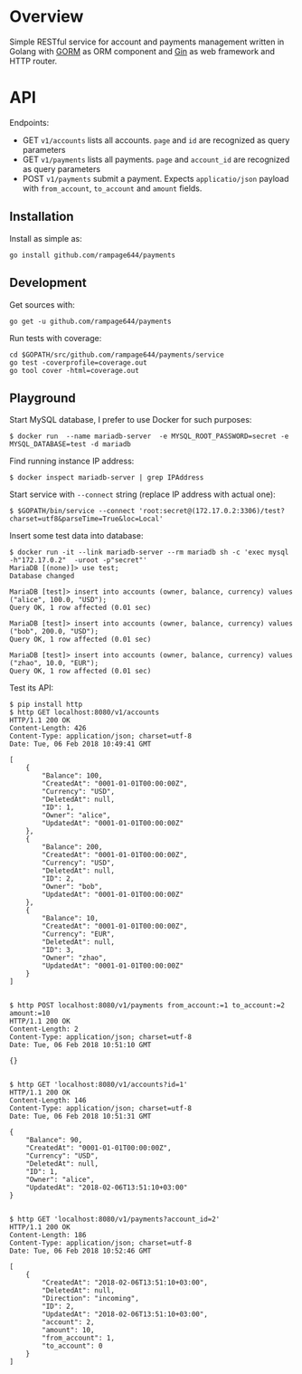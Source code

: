 # Overview

Simple RESTful service for account and payments management written in Golang with [GORM](http://gorm.io/database.html) as ORM component and [Gin](https://gin-gonic.github.io/gin/) as web framework and HTTP router.

# API

Endpoints:

 - GET `v1/accounts` lists all accounts. `page` and `id` are recognized as query parameters
 - GET `v1/payments` lists all payments. `page` and `account_id` are recognized as query parameters
 - POST `v1/payments` submit a payment. Expects `applicatio/json` payload with `from_account`, `to_account` and `amount` fields.

## Installation

Install as simple as:

```
go install github.com/rampage644/payments
```

## Development

Get sources with:

```
go get -u github.com/rampage644/payments
```

Run tests with coverage:

```
cd $GOPATH/src/github.com/rampage644/payments/service
go test -coverprofile=coverage.out
go tool cover -html=coverage.out
```

## Playground

Start MySQL database, I prefer to use Docker for such purposes:

```
$ docker run  --name mariadb-server  -e MYSQL_ROOT_PASSWORD=secret -e MYSQL_DATABASE=test -d mariadb
```

Find running instance IP address:

```
$ docker inspect mariadb-server | grep IPAddress
```

Start service with `--connect` string (replace IP address with actual one):

```
$ $GOPATH/bin/service --connect 'root:secret@(172.17.0.2:3306)/test?charset=utf8&parseTime=True&loc=Local'
```

Insert some test data into database:

```
$ docker run -it --link mariadb-server --rm mariadb sh -c 'exec mysql -h"172.17.0.2"  -uroot -p"secret"'
MariaDB [(none)]> use test;
Database changed

MariaDB [test]> insert into accounts (owner, balance, currency) values ("alice", 100.0, "USD");
Query OK, 1 row affected (0.01 sec)

MariaDB [test]> insert into accounts (owner, balance, currency) values ("bob", 200.0, "USD");
Query OK, 1 row affected (0.01 sec)

MariaDB [test]> insert into accounts (owner, balance, currency) values ("zhao", 10.0, "EUR");
Query OK, 1 row affected (0.01 sec)

```

Test its API:

```
$ pip install http
$ http GET localhost:8080/v1/accounts
HTTP/1.1 200 OK
Content-Length: 426
Content-Type: application/json; charset=utf-8
Date: Tue, 06 Feb 2018 10:49:41 GMT

[
    {
        "Balance": 100,
        "CreatedAt": "0001-01-01T00:00:00Z",
        "Currency": "USD",
        "DeletedAt": null,
        "ID": 1,
        "Owner": "alice",
        "UpdatedAt": "0001-01-01T00:00:00Z"
    },
    {
        "Balance": 200,
        "CreatedAt": "0001-01-01T00:00:00Z",
        "Currency": "USD",
        "DeletedAt": null,
        "ID": 2,
        "Owner": "bob",
        "UpdatedAt": "0001-01-01T00:00:00Z"
    },
    {
        "Balance": 10,
        "CreatedAt": "0001-01-01T00:00:00Z",
        "Currency": "EUR",
        "DeletedAt": null,
        "ID": 3,
        "Owner": "zhao",
        "UpdatedAt": "0001-01-01T00:00:00Z"
    }
]


$ http POST localhost:8080/v1/payments from_account:=1 to_account:=2 amount:=10
HTTP/1.1 200 OK
Content-Length: 2
Content-Type: application/json; charset=utf-8
Date: Tue, 06 Feb 2018 10:51:10 GMT

{}


$ http GET 'localhost:8080/v1/accounts?id=1'
HTTP/1.1 200 OK
Content-Length: 146
Content-Type: application/json; charset=utf-8
Date: Tue, 06 Feb 2018 10:51:31 GMT

{
    "Balance": 90,
    "CreatedAt": "0001-01-01T00:00:00Z",
    "Currency": "USD",
    "DeletedAt": null,
    "ID": 1,
    "Owner": "alice",
    "UpdatedAt": "2018-02-06T13:51:10+03:00"
}


$ http GET 'localhost:8080/v1/payments?account_id=2'
HTTP/1.1 200 OK
Content-Length: 186
Content-Type: application/json; charset=utf-8
Date: Tue, 06 Feb 2018 10:52:46 GMT

[
    {
        "CreatedAt": "2018-02-06T13:51:10+03:00",
        "DeletedAt": null,
        "Direction": "incoming",
        "ID": 2,
        "UpdatedAt": "2018-02-06T13:51:10+03:00",
        "account": 2,
        "amount": 10,
        "from_account": 1,
        "to_account": 0
    }
]
```

